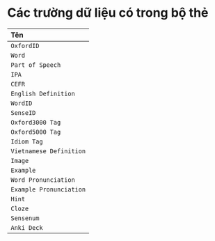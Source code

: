 # Các trường dữ liệu có trong bộ thẻ

|Tên|
|:---|
|`OxfordID`|
|`Word`|
|`Part of Speech`|
|`IPA`|
|`CEFR`|
|`English Definition`|
|`WordID`|
|`SenseID`|
|`Oxford3000 Tag`|
|`Oxford5000 Tag`|
|`Idiom Tag`|
|`Vietnamese Definition`|
|`Image`|
|`Example`|
|`Word Pronunciation`|
|`Example Pronunciation`|
|`Hint`|
|`Cloze`|
|`Sensenum`|
|`Anki Deck`|
